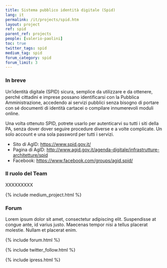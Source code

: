 ```yaml
---
title: Sistema pubblico identità digitale (Spid)
lang: it
permalink: /it/projects/spid.htm
layout: project
ref: spid
parent_ref: projects
people: [valerio-paolini]
toc: true
twitter_tags: spid
medium_tag: spid
forum_category: spid
forum_limit: 3
---
```


### In breve

Un’identità digitale (SPID) sicura, semplice da utilizzare e da ottenere, perché cittadini e imprese possano identificarsi con la Pubblica Amministrazione, accedendo ai servizi pubblici senza bisogno di portare con sé documenti di identità cartacei o compilare innumerevoli moduli online. 

Una volta ottenuto SPID, potrete usarlo per autenticarvi su tutti i siti della PA, senza dover dover seguire procedure diverse e a volte complicate. Un solo account e una sola password per tutti i servizi.

* Sito di AgID: <https://www.spid.gov.it/>
* Pagina di AgID: <http://www.agid.gov.it/agenda-digitale/infrastrutture-architetture/spid>
* Facebook: <https://www.facebook.com/groups/agid.spid/>

### Il ruolo del Team

XXXXXXXXX


{% include medium_project.html %}

### Forum 

Lorem ipsum dolor sit amet, consectetur adipiscing elit. Suspendisse at congue ante, id varius justo. Maecenas tempor nisi a tellus placerat molestie. Nullam et placerat enim. 

{% include forum.html %}

{% include twitter_follow.html %}

{% include ipress.html %}
<div id="content-ipress" data-key="01e87bed-f52e-4d6d-af32-c4ea59fd300a" data-lang="it" data-size="100" data-tag="2"></div>
<script type="text/javascript" src="/js/ipress.js"></script>

